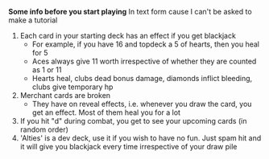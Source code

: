 **Some info before you start playing**
In text form cause I can't be asked to make a tutorial
1. Each card in your starting deck has an effect if you get blackjack
    - For example, if you have 16 and topdeck a 5 of hearts, then you heal for 5
    - Aces always give 11 worth irrespective of whether they are counted as 1 or 11
    - Hearts heal, clubs dead bonus damage, diamonds inflict bleeding, clubs give temporary hp
2. Merchant cards are broken
    - They have on reveal effects, i.e. whenever you draw the card, you get an effect. Most of them heal you for a lot
3. If you hit "d" during combat, you get to see your upcoming cards (in random order)
4. 'Alties' is a dev deck, use it if you wish to have no fun. Just spam hit and it will give you blackjack every time irrespective of your draw pile